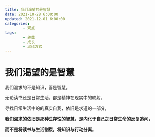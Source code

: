 ```yaml
---
title: 我们渴望的是智慧
date: 2021-10-28 6:00:00
updated: 2021-12-01 6:00:00
categories:
        - 观点
tags:
        - 转载
        - 成长
        - 思维方式
---
```


# 我们渴望的是智慧

我们渴求的不是知识，而是智慧。

无论读书还是日常生活，都是精神在现实中的映射，

寻找日常生活中的的真实自我，依旧是求道的一部分，

**我们渴求的依旧是那种生存性的智慧，是内化于自己之日常生命的反复追问，**

**而不是将读书与生活割裂，将知识与行动分离**。
